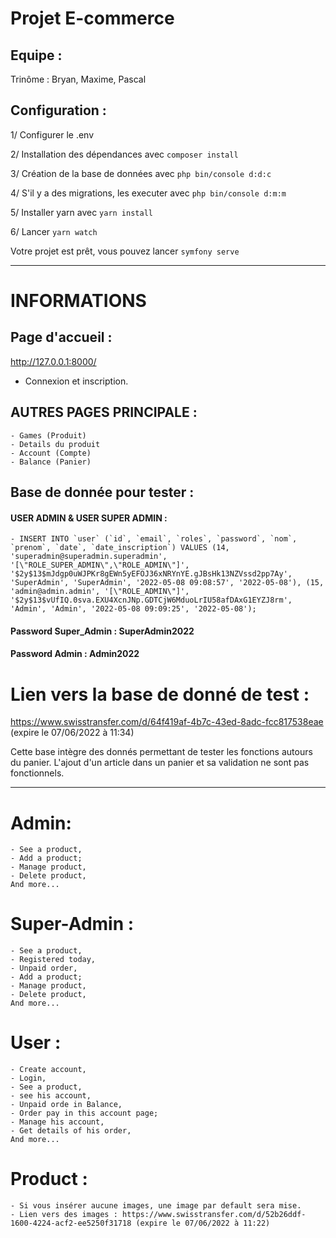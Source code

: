 # Projet E-commerce

## Equipe :
Trinôme : Bryan, Maxime, Pascal

## Configuration :
1/ Configurer le .env

2/ Installation des dépendances avec `composer install`

3/ Création de la base de données avec `php bin/console d:d:c`

4/ S'il y a des migrations, les executer avec `php bin/console d:m:m`

5/ Installer yarn avec `yarn install`

6/ Lancer `yarn watch`

Votre projet est prêt, vous pouvez lancer `symfony serve`

***

# INFORMATIONS

## Page d'accueil :
http://127.0.0.1:8000/

- Connexion et inscription.

## AUTRES PAGES PRINCIPALE :
    - Games (Produit)
    - Details du produit
    - Account (Compte)
    - Balance (Panier)

## Base de donnée pour tester :

#### USER ADMIN & USER SUPER ADMIN :

    - INSERT INTO `user` (`id`, `email`, `roles`, `password`, `nom`, `prenom`, `date`, `date_inscription`) VALUES (14, 'superadmin@superadmin.superadmin', '[\"ROLE_SUPER_ADMIN\",\"ROLE_ADMIN\"]', '$2y$13$mJdgp0uWJPKr8gEWn5yEFOJ36xNRYnYE.gJBsHk13NZVssd2pp7Ay', 'SuperAdmin', 'SuperAdmin', '2022-05-08 09:08:57', '2022-05-08'), (15, 'admin@admin.admin', '[\"ROLE_ADMIN\"]', '$2y$13$vUfIQ.0sva.EXU4XcnJNp.GDTCjW6MduoLrIU58afDAxG1EYZJ8rm', 'Admin', 'Admin', '2022-05-08 09:09:25', '2022-05-08');

#### Password Super_Admin : SuperAdmin2022
#### Password Admin : Admin2022

# Lien vers la base de donné de test :

https://www.swisstransfer.com/d/64f419af-4b7c-43ed-8adc-fcc817538eae (expire le 07/06/2022 à 11:34)

Cette base intègre des donnés permettant de tester les fonctions autours du panier.
L'ajout d'un article dans un panier et sa validation ne sont pas fonctionnels.

***

# Admin:
    - See a product,
    - Add a product;
    - Manage product,
    - Delete product,
    And more...
# Super-Admin :
    - See a product,
    - Registered today,
    - Unpaid order,
    - Add a product;
    - Manage product,
    - Delete product,
    And more...
# User :
    - Create account,
    - Login,
    - See a product,
    - see his account,
    - Unpaid orde in Balance,
    - Order pay in this account page;
    - Manage his account,
    - Get details of his order,
    And more...

# Product :
    - Si vous insérer aucune images, une image par default sera mise.
    - Lien vers des images : https://www.swisstransfer.com/d/52b26ddf-1600-4224-acf2-ee5250f31718 (expire le 07/06/2022 à 11:22)
